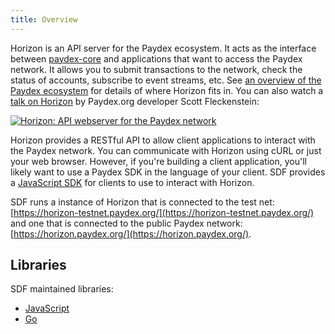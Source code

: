 ```yaml
---
title: Overview
---
```


Horizon is an API server for the Paydex ecosystem.  It acts as the interface between [paydex-core](https://github.com/paydex/paydex-core) and applications that want to access the Paydex network. It allows you to submit transactions to the network, check the status of accounts, subscribe to event streams, etc. See [an overview of the Paydex ecosystem](https://www.paydex.org/developers/guides/) for details of where Horizon fits in. You can also watch a [talk on Horizon](https://www.youtube.com/watch?v=AtJ-f6Ih4A4) by Paydex.org developer Scott Fleckenstein:

[![Horizon: API webserver for the Paydex network](https://img.youtube.com/vi/AtJ-f6Ih4A4/sddefault.jpg "Horizon: API webserver for the Paydex network")](https://www.youtube.com/watch?v=AtJ-f6Ih4A4)

Horizon provides a RESTful API to allow client applications to interact with the Paydex network. You can communicate with Horizon using cURL or just your web browser. However, if you're building a client application, you'll likely want to use a Paydex SDK in the language of your client.
SDF provides a [JavaScript SDK](https://www.paydex.org/developers/js-payde-sdk/learn/index.html) for clients to use to interact with Horizon.

SDF runs a instance of Horizon that is connected to the test net: [https://horizon-testnet.paydex.org/](https://horizon-testnet.paydex.org/) and one that is connected to the public Paydex network:
[https://horizon.paydex.org/](https://horizon.paydex.org/).

## Libraries

SDF maintained libraries:<br />
- [JavaScript](https://github.com/paydex-core/js-paydex-sdk)
- [Go](https://github.com/paydex-core/paydex-go/tree/master/clients/horizonclient)